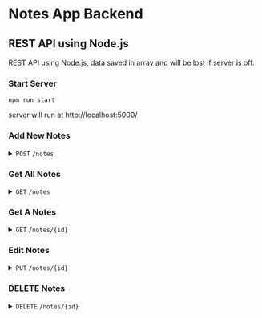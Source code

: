 # Notes App Backend

## REST API using Node.js

REST API using Node.js, data saved in array and will be lost if server is off.

### Start Server

```
npm run start
```

server will run at http://localhost:5000/

### Add New Notes

<details>
    <summary>
        <code>POST</code> <code>/notes</code>
    </summary>

#### body

```javascript
{
    "title" : "Title of Notes",
    "tags" : "Tags of notes",
    "body" : "Body of notes"
}
```

#### response

```javascript
{
    "status": "success",
    "message": "Catatan berhasil ditambahkan",
    "data": {
        "noteId": "u2d8612rCspKjZaH"
    }
}
```
</details>

### Get All Notes

<details>
    <summary>
        <code>GET</code> <code>/notes</code>
    </summary>

#### response

```javascript
{
    "status": "success",
    "data": {
        "notes": [
            {
                "title": "Title of notes",
                "tags": "Tags of notes",
                "body": "Body of notes",
                "id": "u2d8612rCspKjZaH",
                "createdAt": "2023-09-13T03:45:03.584Z",
                "updatedAt": "2023-09-13T03:45:03.584Z"
            }
        ]
    }
}
```
</details>

### Get A Notes

<details>
    <summary>
        <code>GET</code> <code>/notes/{id}</code>
    </summary>

#### failed response

```javascript
{
    "status": "fail",
    "message": "Catatan tidak ditemukan"
}
```

#### success response

```javascript
{
    "status": "success",
    "data": {
        "note": {
            "title": "Title of notes",
            "tags": "Tags of notes",
            "body": "Body of notes",
            "id": "u2d8612rCspKjZaH",
            "createdAt": "2023-09-13T03:45:03.584Z",
            "updatedAt": "2023-09-13T03:45:03.584Z"
        }
    }
}
```
</details>

### Edit Notes

<details>
    <summary>
        <code>PUT</code> <code>/notes/{id}</code>
    </summary>

#### body

```javascript
{
    "title" : "Title of Notes",
    "tags" : "Tags of notes",
    "body" : "Body of notes"
}
```

#### failed response

```javascript
{
    "status": "fail",
    "message": "Gagal memperbarui catatan. Id tidak ditemukan"
}
```

#### success response

```javascript
{
    "status": "success",
    "message": "Catatan berhasil diperbarui"
}
```
</details>

### DELETE Notes

<details>
    <summary>
        <code>DELETE</code> <code>/notes/{id}</code>
    </summary>

#### failed response

```javascript
{
    "status": "fail",
    "message": "Catatan gagal dihapus. Id tidak ditemukan"
}
```

#### success response

```javascript
{
    "status": "success",
    "message": "Catatan berhasil dihapus"
}
```
</details>